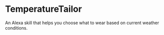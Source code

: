 # TemperatureTailor

An Alexa skill that helps you choose what to wear based on current weather conditions.
